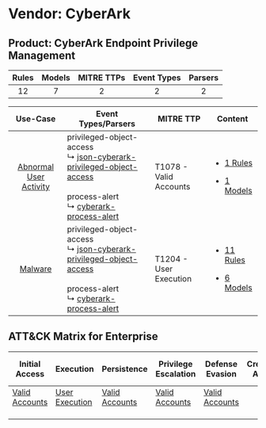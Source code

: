 Vendor: CyberArk
================
Product: CyberArk Endpoint Privilege Management
-----------------------------------------------
| Rules | Models | MITRE TTPs | Event Types | Parsers |
|:-----:|:------:|:----------:|:-----------:|:-------:|
|  12   |   7    |     2      |      2      |    2    |

|                                 Use-Case                                 | Event Types/Parsers                                                                                                                                                                                                                                 | MITRE TTP                  | Content                                                                                                                                           |
|:------------------------------------------------------------------------:| --------------------------------------------------------------------------------------------------------------------------------------------------------------------------------------------------------------------------------------------------- | -------------------------- | ------------------------------------------------------------------------------------------------------------------------------------------------- |
| [Abnormal User Activity](../../../UseCases/uc_abnormal_user_activity.md) |  privileged-object-access<br> ↳ [json-cyberark-privileged-object-access](Parsers/parserContent_json-cyberark-privileged-object-access.md)<br><br> process-alert<br> ↳ [cyberark-process-alert](Parsers/parserContent_cyberark-process-alert.md)<br> | T1078 - Valid Accounts<br> | [<ul><li>1 Rules</li></ul><ul><li>1 Models</li></ul>](Rules_Models/r_m_cyberark_cyberark_endpoint_privilege_management_Abnormal_User_Activity.md) |
|                [Malware](../../../UseCases/uc_malware.md)                |  privileged-object-access<br> ↳ [json-cyberark-privileged-object-access](Parsers/parserContent_json-cyberark-privileged-object-access.md)<br><br> process-alert<br> ↳ [cyberark-process-alert](Parsers/parserContent_cyberark-process-alert.md)<br> | T1204 - User Execution<br> | [<ul><li>11 Rules</li></ul><ul><li>6 Models</li></ul>](Rules_Models/r_m_cyberark_cyberark_endpoint_privilege_management_Malware.md)               |

ATT&CK Matrix for Enterprise
----------------------------
| Initial Access                                                      | Execution                                                           | Persistence                                                         | Privilege Escalation                                                | Defense Evasion                                                     | Credential Access | Discovery | Lateral Movement | Collection | Command and Control | Exfiltration | Impact |
| ------------------------------------------------------------------- | ------------------------------------------------------------------- | ------------------------------------------------------------------- | ------------------------------------------------------------------- | ------------------------------------------------------------------- | ----------------- | --------- | ---------------- | ---------- | ------------------- | ------------ | ------ |
| [Valid Accounts](https://attack.mitre.org/techniques/T1078)<br><br> | [User Execution](https://attack.mitre.org/techniques/T1204)<br><br> | [Valid Accounts](https://attack.mitre.org/techniques/T1078)<br><br> | [Valid Accounts](https://attack.mitre.org/techniques/T1078)<br><br> | [Valid Accounts](https://attack.mitre.org/techniques/T1078)<br><br> |                   |           |                  |            |                     |              |        |